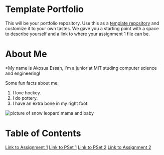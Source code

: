 # Template Portfolio
This will be your portfolio repository. Use this as a [template repository](https://docs.github.com/en/repositories/creating-and-managing-repositories/creating-a-template-repository) and customize it to your own tastes. We gave you a starting point with a space to describe yourself and a link to where your assignment 1 file can be.

# About Me
*My name is Akosua Essah, I'm a junior at MIT studing computer science and engineering!

Some fun facts about me:
1. I love hockey.
2. I do pottery.
3. I have an extra bone in my right foot.

![picture of snow leopard mama and baby](https://pbs.twimg.com/media/GzYlia3XMAAWfm4?format=jpg&name=4096x4096)


# Table of Contents
[Link to Assignment 1](assignments/assignment1.md)
[Link to PSet 1](assignments/pset1.md)
[Link to PSet 2](assignments/pset2.md)
[Link to Assignment 2](assignments/assignment2.md)

